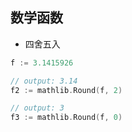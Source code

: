 ## 数学函数

* 四舍五入

```go
f := 3.1415926

// output: 3.14
f2 := mathlib.Round(f, 2)

// output: 3
f3 := mathlib.Round(f, 0)
```
